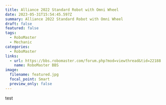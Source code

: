 ```yaml
---
title: Alliance 2022 Standard Robot with Omni Wheel
date: 2023-05-31T15:54:45.597Z
summary: Alliance 2022 Standard Robot with Omni Wheel
draft: false
featured: false
tags:
  - RoboMaster
  - Mechanic
categories:
  - RoboMaster
links:
  - url: https://bbs.robomaster.com/forum.php?mod=viewthread&tid=22188
    name: RoboMaster BBS
image:
  filename: featured.jpg
  focal_point: Smart
  preview_only: false
---
```

t﻿est